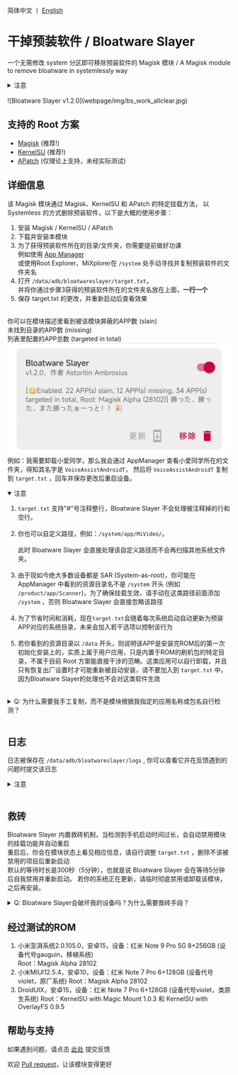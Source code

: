 简体中文 丨 [English](README_EN.md) <br>

# 干掉预装软件 / Bloatware Slayer

一个无需修改 system 分区即可移除预装软件的 Magisk 模块
/ A Magisk module to remove bloatware in systemlessly way

<details>
<summary>注意</summary>
该 Magisk 模块仅能在已解锁 Bootloader 的设备上使用，并且需要特定的 Root 模块管理器 (Magisk、KernelSU、APatch)。
如果你没有 Root 甚至没有解锁 Bootloader，那么该 Magisk 模块无法在你的设备上工作。
</details>
<br>
![Bloatware Slayer v1.2.0](webpage/img/bs_work_allclear.jpg)

## 支持的 Root 方案

- [Magisk](https://github.com/topjohnwu/Magisk) (推荐!)
- [KernelSU](https://github.com/tiann/KernelSU) (推荐!)
- [APatch](https://github.com/bmax121/APatch) (仅理论上支持，未经实际测试)

## 详细信息

该 Magisk 模块通过 Magisk、KernelSU 和 APatch 的特定挂载方法，
以 Systemless 的方式删除预装软件，以下是大概的使用步骤：

1. 安装 Magisk / KernelSU / APatch
2. 下载并安装本模块
3. 为了获得预装软件所在的目录/文件夹，你需要提前做好功课<br>
例如使用 [App Manager](https://github.com/MuntashirAkon/AppManager)<br>
或使用Root Explorer、MiXplorer在 <code>/system</code> 处手动寻找并复制预装软件的文件夹名<br>
4. 打开 <code>/data/adb/bloatwareslayer/target.txt</code>，<br>
并将你通过步骤3获得的预装软件所在的文件夹名放在上面，**一行一个**<br>
5. 保存 target.txt 的更改，并重新启动后查看效果<br><br>

你可以在模块描述里看到被该模块屏蔽的APP数 (slain)<br>
未找到目录的APP数 (missing)<br>
列表里配置的APP总数 (targeted in total)<br>
![Bloatware Slayer v1.2.0](webpage/img/bs_work_normal.jpg)
<br>
例如：我需要卸载小爱同学，那么我会通过 AppManager 查看小爱同学所在的文件夹，得知其名字是 <code>VoiceAssistAndroidT</code>，
然后将 <code>VoiceAssistAndroidT</code> 复制到 <code>target.txt</code> ，回车并保存更改后重启设备。<br>

<details open>
<summary>注意</summary>
<ol>
<li><code>target.txt</code> 支持"#"号注释整行，Bloatware Slayer 不会处理被注释掉的行和空行。</li><br>
<li>你也可以自定义路径，例如：<code>/system/app/MiVideo/</code>。</li><br>
此时 Bloatware Slayer 会直接处理该自定义路径而不会再扫描其他系统文件夹。<br><br>
<li>由于现如今绝大多数设备都是 SAR (System-as-root)，你可能在 AppManager 中看到的资源目录名不是 <code>/system</code> 开头 (例如  <code>/product/app/Scanner</code>)，为了确保挂载生效，请手动在这类路径前面添加 <code>/system</code> ，否则 Bloatware Slayer 会直接忽略该路径</li><br>
<li>为了节省时间和消耗，现在<code>target.txt</code>会随着每次系统启动自动更新为预装APP对应的系统目录，未来会加入若干选项以控制该行为</li><br>
<li>若你看到的资源目录以 <code>/data</code> 开头，则说明该APP是安装完ROM后的第一次初始化安装上的，实质上属于用户应用，只是内置于ROM的刷机包的特定目录，不属于目前 Root 方案能直接干涉的范畴。这类应用可以自行卸载，并且只有恢复出厂设置时才可能重新被自动安装，请不要加入到 <code>target.txt</code> 中，因为Bloatware Slayer的处理也不会对这类软件生效</li><br>
</ol>
</details>
<details>
<summary>Q: 为什么需要我手工复制，而不是模块根据我指定的应用名称或包名自行检测？</summary>

**其一，应用名称和包名并不可靠，依靠这两点查找应用文件夹的效率太低了**。<br>
对于大多数规范的ROM而言，用除了英文以外的其他语言给系统目录/文件夹命名的概率极低，<br>
甚至有不少应用的应用名称跟其所在的系统目录/文件夹名没有任何关系（无论是ROM提供商的疏忽和学艺不精导致的命名细节不规范，还是为了隐藏自己收集用户信息安插的眼线APP的阴暗心思而故意不规范命名）。如果一定要这么匹配，且不说需要大量的数据统计，即使如此，误判率也还是很高。<br><br>
<em>举个例子：有个APP名为系统服务，但是其目录/文件夹名为AdPushService，其包名为com.android.adpromote</em><br><br>
至于包名，请阅读 [【已确认不会添加的功能：检测包名 / Detecting packages name is permanently off the table】](https://github.com/Astoritin/Bloatware_Slayer/issues/6#issuecomment-2693035556)。
<br>

其二，虽然该模块是在 Systemless (不修改系统) 的情况下运行，但是**你始终需要知道并确定自己正在做的事情**，你必须知道自己需要屏蔽掉哪些系统 APP，**而不是照搬别人的列表，出问题了就把责任全部推给本 Magisk 模块**。
</details><br>

## 日志

日志被保存在 <code>/data/adb/bloatwareslayer/logs</code> ,
你可以查看它并在反馈遇到的问题时提交该日志<br>
<details><br>
<summary>注意</summary>
log_pfd_(时间戳).txt 是Bloatware Slayer v1.0.9- 的核心功能相关的日志，由于此阶段系统尚未初始化完毕，你看到的日期可能会非常离谱，请不要介意。由于post-fs-data.sh已于 v1.1.0+ 移除，你不应该在反馈问题时提交该日志。<br><br>
log_s_(时间戳).txt 是Bloatware Slayer v1.1.0- 附加功能相关的日志，v1.1.0+ 的核心功能的日志，时间戳已经正常初始化。<br><br>
bs_log_setup_(时间戳).txt 是Bloatware Slayer 刷入时产生的碎片文件，目前……还没有什么大用。<br><br>
bs_log_core_(时间戳).txt 是Bloatware Slayer v1.2.0+ 的核心功能+附加功能相关的日志。<br>
<b>反馈问题时，请直接打包整个logs文件夹后上传。</b><br>
</details><br>

## 救砖

Bloatware Slayer 内置救砖机制，当检测到手机启动时间过长，会自动禁用模块的挂载功能并自动重启<br>
重启后，你会在模块状态上看见相应信息，请自行调整 <code>target.txt</code> ，删除不该被禁用的项目后重新启动<br>
默认的等待时长是300秒（5分钟），也就是说 Bloatware Slayer 会在等待5分钟后自我禁用并重新启动。
若你的系统正在更新，请临时彻底禁用或卸载该模块，之后再安装。

<details>
<summary>Q: Bloatware Slayer会破坏我的设备吗？为什么需要救砖手段？</summary>
首先，Bloatware Slayer 只是使用了 Magisk 和 KernelSU/APatch 内置的办法，<br>
让这些预装 APP 的文件夹设置为空或者被屏蔽掉，从而使系统不再安装和加载这些软件。<br>
<b>模块本身并不会直接参与修改系统</b><br>
<b>一旦禁止或卸载本模块，所有的更改均会被还原</b><br>
你的系统也不会受到任何损害，正所谓<code>Systemless（不修改系统）</code><br>

即使如此，有些 APP 不应该也不能被随意卸载或屏蔽。
一来是考虑<b>系统稳定性</b>，部分 APP 是必须存在才能维护系统正常的运行秩序的程序，<br>
比如说设置和系统界面是在正常生产环境的设备中必须存在的 APP。<br>
不过，<b>这类 APP 数量其实很稀少</b>，可能整整100个系统 APP 中只有20~30个 APP 属于这一类，<br>
大部分系统 APP 事实上并没有多重要，该动手就动手。<br><br>
二来，某些品牌厂商（MIUI、Huawei、Google）为了持续收集用户信息<br>
会在预装软件中安插一大批看起来 “十分合理” 但是细究起来就是广告毒瘤和信息收集的 APP<br>
(Google Play 服务、Google Assistant、应用商店、SystemHelper、AnalysisCore、Joyose)<br>
这些 APP 被放在系统内置的白名单内，大部分限制对它们而言无效，
最关键的一点是，<br><b>一旦系统检测到它们被卸载或不存在，就直接拒绝开机</b><br>
一直停在开机动画界面或者拒绝提供某些服务。<br><br>
如果你将某些 APP 加入了 <code>target.txt</code> 但是卡在了开机动画甚至是开机第一屏，<br>
要么这些 APP 是<b>维持系统正常运行秩序所必须的 APP</b>，<br>
要么是<b>这些 APP 就是所谓的“一卸载就罢工”的 APP</b><br>
这个时候无论是排除法还是需要进入系统，就需要<b>救砖手段</b>了，以下是一些救砖建议：<br>

1. 对于 <b>Magisk Alpha</b>，当设备<b>两次无法正常进入系统时</b>，<b>在第三次启动就会自动进入安全模式，并禁用所有模块</b>，此时你可以进入并修改 target.txt<br>
2. 对于 <b>KernelSU / APatch</b>，在开机第一屏到开机动画期间可以<b>连续按下音量减键十次左右（连续按，不是长按）</b>,<br>
  只要你的设备的 KernelSU 内核将救砖模式的代码编译在内，那么有大概率进入 KernelSU / APatch 的安全模式，所有模块会被禁用<br>
3. 对于支持第三方 Recovery 的设备，当你使用 Magisk 时，你也可以<b>直接使用这类 Recovery 的模块管理界面，轻松禁用 Bloatware Slayer</b><br>
</details>

## 经过测试的ROM
1. 小米澎湃系统2.0.105.0，安卓15，设备：红米 Note 9 Pro 5G 8+256GB (设备代号gauguin，移植系统)<br>
    Root：Magisk Alpha 28102
2. 小米MIUI12.5.4，安卓10，设备：红米 Note 7 Pro 6+128GB (设备代号violet，原厂系统)
    Root：Magisk Alpha 28102
3. DroidUIX，安卓15，设备：红米 Note 7 Pro 6+128GB (设备代号violet，类原生系统)
    Root：KernelSU with Magic Mount 1.0.3 和 KernelSU with OverlayFS 0.9.5


## 帮助与支持

如果遇到问题，请点击 [此处](https://github.com/Astoritin/Bloatware_Slayer/issues) 提交反馈

欢迎 [Pull request](https://github.com/Astoritin/Bloatware_Slayer/pulls)，让该模块变得更好
